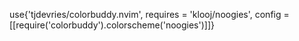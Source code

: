 use{'tjdevries/colorbuddy.nvim', requires = 'klooj/noogies', config = [[require('colorbuddy').colorscheme('noogies')]]}
